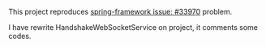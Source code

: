 
This project reproduces <a href="https://github.com/spring-projects/spring-framework/issues/33970">spring-framework issue: #33970</a> problem.

I have rewrite HandshakeWebSocketService on project, it comments some codes.
